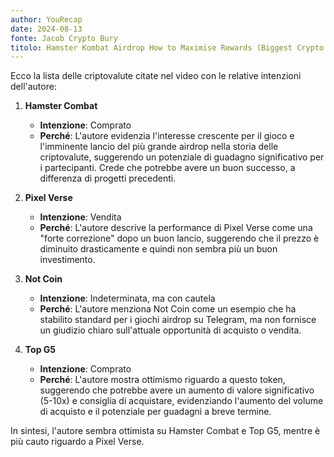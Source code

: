 ```yaml
---
author: YouRecap
date: 2024-08-13
fonte: Jacob Crypto Bury
titolo: Hamster Kombat Airdrop How to Maximise Rewards (Biggest Crypto AIRDROP Ever?!)
---
```


Ecco la lista delle criptovalute citate nel video con le relative intenzioni dell'autore:

1. **Hamster Combat**
   - **Intenzione**: Comprato
   - **Perché**: L'autore evidenzia l'interesse crescente per il gioco e l'imminente lancio del più grande airdrop nella storia delle criptovalute, suggerendo un potenziale di guadagno significativo per i partecipanti. Crede che potrebbe avere un buon successo, a differenza di progetti precedenti.

2. **Pixel Verse**
   - **Intenzione**: Vendita
   - **Perché**: L'autore descrive la performance di Pixel Verse come una "forte correzione" dopo un buon lancio, suggerendo che il prezzo è diminuito drasticamente e quindi non sembra più un buon investimento.

3. **Not Coin**
   - **Intenzione**: Indeterminata, ma con cautela
   - **Perché**: L'autore menziona Not Coin come un esempio che ha stabilito standard per i giochi airdrop su Telegram, ma non fornisce un giudizio chiaro sull'attuale opportunità di acquisto o vendita.

4. **Top G5**
   - **Intenzione**: Comprato
   - **Perché**: L'autore mostra ottimismo riguardo a questo token, suggerendo che potrebbe avere un aumento di valore significativo (5-10x) e consiglia di acquistare, evidenziando l'aumento del volume di acquisto e il potenziale per guadagni a breve termine.

In sintesi, l'autore sembra ottimista su Hamster Combat e Top G5, mentre è più cauto riguardo a Pixel Verse.
